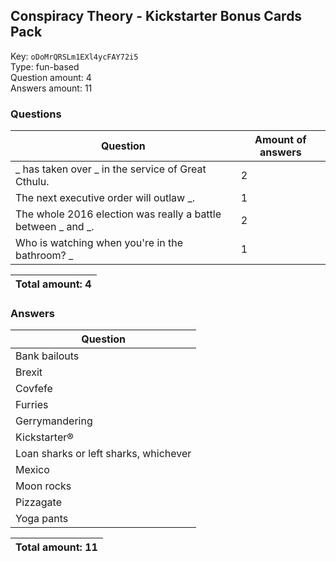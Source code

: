 ## Conspiracy Theory - Kickstarter Bonus Cards Pack
Key: `oDoMrQRSLm1EXl4ycFAY72i5`  
Type: fun-based  
Question amount: 4  
Answers amount: 11
### Questions
| Question | Amount of answers |
|---|---|
| _ has taken over _ in the service of Great Cthulu. | 2 |
| The next executive order will outlaw _. | 1 |
| The whole 2016 election was really a battle between _ and _. | 2 |
| Who is watching when you're in the bathroom? _ | 1 |

|Total amount: 4|
|---|

### Answers
| Question |
|---|
| Bank bailouts |
| Brexit |
| Covfefe |
| Furries |
| Gerrymandering |
| Kickstarter® |
| Loan sharks or left sharks, whichever |
| Mexico |
| Moon rocks |
| Pizzagate |
| Yoga pants |

|Total amount: 11|
|---|